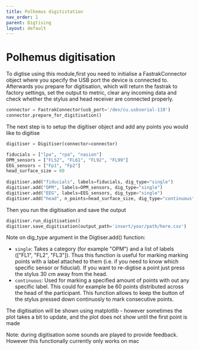 ```yaml
---
title: Polhemus digitistation
nav_order: 1
parent: Digtising
layout: default
---
```

# Polhemus digitisation
To digtise using this module,first you need to initialise a FastrakConnector object where you specify the USB port the device is connected to. Afterwards you prepare for digitisation, which will return the fastrak to factory settings, set the output to metric, clear any incoming data and check whether the stylus and head receiver are connected properly. 

```python
connector = FastrakConnector(usb_port='/dev/cu.usbserial-110')
connector.prepare_for_digitisation()
```

The next step is to setup the digitiser object and add any points you would like to digitise
```python
digitiser = Digitiser(connector=connector)

fiducials = ["lpa", "rpa", "nasion"]
OPM_sensors = ["FL52", "FL61", "FL92", "FL99"]
EEG_sensors = ["Fp1", "Fp2"]
head_surface_size = 60
    
digitiser.add("fiducials", labels=fiducials, dig_type="single")
digitiser.add("OPM", labels=OPM_sensors, dig_type="single")
digitiser.add("EEG", labels=EEG_sensors, dig_type="single")
digitiser.add("head", n_points=head_surface_size, dig_type="continuous")
```

Then you run the digitisation and save the output
```python
digitiser.run_digitisation()
digitiser.save_digitisation(output_path='insert/your/path/here.csv')
```

Note on dig_type argument in the Digtiser.add() function:
- `single`: Takes a category (for example "OPM") and a list of labels (["FL1", "FL2", "FL3"]). Thus this function is useful for marking marking points with a label attached to them (i.e. if you need to know which specific sensor or fiducial). If you want to re-digtise a point just press the stylus 30 cm away from the head. 
- `continuous`: Used for marking a specified amount of points with out any specific label. This could for example be 60 points distributed across the head of the participant. This function allows to keep the button of the stylus pressed down continuosly to mark consecutive points. 

The digitisation will be shown using matplotlib - however sometimes the plot takes a bit to update, and the plot does not show until the first point is made


Note: during digitisation some sounds are played to provide feedback. However this functionally currently only works on mac